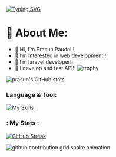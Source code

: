 [![Typing SVG](https://readme-typing-svg.demolab.com?font=Fira+Code&pause=1000&width=435&lines=Welcome+to+prasun's+Profile)](https://git.io/typing-svg)
# 💫 About Me:
- 👋 Hi, I’m Prasun Paudel!!
- 👀 I’m interested in web development!!
- 🌱 I’m laravel developer!!
- 🧪 I develop and test API!!
![trophy](https://github-profile-trophy.vercel.app/?username=prasunpaudel&theme=onedark)

![prasun's GitHub stats](https://github-readme-stats.vercel.app/api?username=prasunpaudel&theme=merko&show_icons=true)

### Language & Tool:  

[![My Skills](https://skillicons.dev/icons?i=laravel,html,css,bootstrap,js,jquery,c,php,git,github,mysql,vscode)]()

### : My Stats :
[![GitHub Streak](https://streak-stats.demolab.com/?user=prasunpaudel&theme=dark)](https://git.io/streak-stats)

<picture>
  <source
    media="(prefers-color-scheme: dark)"
    srcset="https://raw.githubusercontent.com/prasunpaudel/snk/output/github-contribution-grid-snake-dark.svg"
  />
  <source
    media="(prefers-color-scheme: light)"
    srcset="https://raw.githubusercontent.com/prasunpaudel/snk/output/github-contribution-grid-snake.svg"
  />
  <img
    alt="github contribution grid snake animation"
    src="https://raw.githubusercontent.com/prasunpaudel/snk/output/github-contribution-grid-snake.svg"
  />
</picture>
